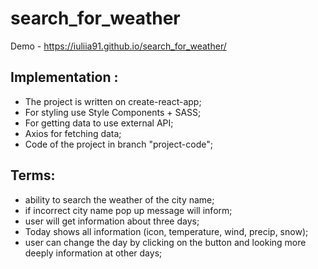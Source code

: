# search_for_weather
Demo   -   https://iuliia91.github.io/search_for_weather/



## Implementation :
- The project is written on create-react-app;
- For styling use Style Components + SASS;
- For getting data to use external API;
- Axios for fetching data;
- Code of the project in branch "project-code";


## Terms:

- ability to search the weather of the city name;
- if incorrect city name pop up message will inform;
- user will get information about three days;
- Today shows all information (icon, temperature, wind, precip, snow);
- user can change the day by clicking on the button and looking more deeply information  at other days;

